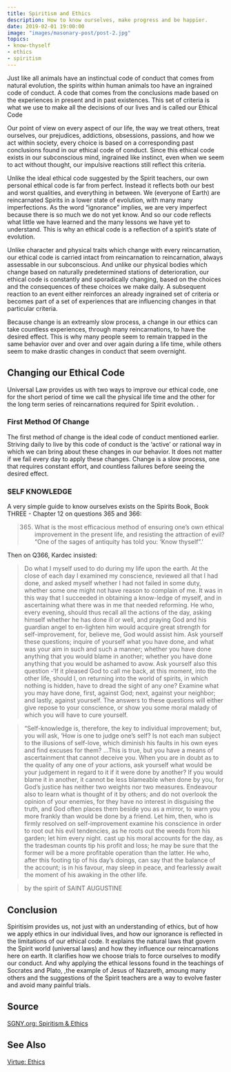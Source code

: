 ```yaml
---
title: Spiritism and Ethics
description: How to know ourselves, make progress and be happier.
date: 2019-02-01 19:00:00
image: "images/masonary-post/post-2.jpg"
topics: 
- know-thyself
- ethics
- spiritism
---
```


Just like all animals have an instinctual code of conduct that comes from natural evolution, the spirits within human animals too have an ingrained code of conduct. A code that comes from the conclusions made based on the experiences in present and in past existences. This set of criteria is what we use to make all the decisions of our lives and is called our Ethical Code

Our point of view on every aspect of our life, the way we treat others, treat ourselves, our prejudices, addictions, obsessions, passions, and how we act within society, every choice is based on a corresponding past conclusions found in our ethical code of conduct. Since this ethical code exists in our subconscious mind, ingrained like instinct, even when we seem to act without thought, our impulsive reactions still reflect this criteria.

Unlike the ideal ethical code suggested by the Spirit teachers, our own personal ethical code is far from perfect. Instead it reflects both our best and worst qualities, and everything in between. We (everyone of Earth) are reincarnated Spirits in a lower state of evolution, with many many imperfections. As the word “ignorance” implies, we are very imperfect because there is so much we do not yet know. And so our code reflects what little we have learned and the many lessons we have yet to understand. This is why an ethical code is a reflection of a spirit’s state of evolution.

Unlike character and physical traits which change with every reincarnation, our ethical code is carried intact from reincarnation to reincarnation, always assessable in our subconscious. And unlike our physical bodies which change based on naturally predetermined stations of deterioration, our ethical code is constantly and sporadically changing, based on the choices and the consequences of these choices we make daily. A subsequent reaction to an event either reinforces an already ingrained set of criteria or becomes part of a set of experiences that are influencing changes in that particular criteria.

Because change is an extreamly slow process, a change in our ethics can take countless experiences, through many reincarnations, to have the desired effect. This is why many people seem to remain trapped in the same behavior over and over and over again during a life time, while others seem to make drastic changes in conduct that seem overnight.

## Changing our Ethical Code
Universal Law provides us with two ways to improve our ethical code, one for the short period of time we call the physical life time and the other for the long term series of reincarnations required for Spirit evolution. .

### First Method Of Change
The first method of change is the ideal code of conduct mentioned earlier. Striving daily to live by this code of conduct is the ‘active’ or rational way in which we can bring about these changes in our behavior. It does not matter if we fail every day to apply these changes. Change is a slow process, one that requires constant effort, and countless failures before seeing the desired effect. 

### SELF KNOWLEDGE
A very simple guide to know ourselves exists on the Spirits Book, Book THREE - Chapter 12 on questions 365 and 366: 

> 365. What is the most efficacious method of ensuring one’s own ethical improvement in the present life, and resisting the attraction of evil? “One of the sages of antiquity has told you: ‘Know thyself”.’ 

Then on Q366, Kardec insisted: 

> Do what I myself used to do during my life upon the earth. At the close of each day I examined my conscience, reviewed all that I had done, and asked myself whether I had not failed in some duty, whether some one might not have reason to complain of me. It was in this way that I succeeded in obtaining a know-ledge of myself, and in ascertaining what there was in me that needed reforming. He who, every evening, should thus recall all the actions of the day, asking himself whether he has done ill or well, and praying God and his guardian angel to en-lighten him would acquire great strength for self-improvement, for, believe me, God would assist him. Ask yourself these questions; inquire of yourself what you have done, and what was your aim in such and such a manner; whether you have done anything that you would blame in another; whether you have done anything that you would be ashamed to avow. Ask yourself also this question -‘If it pleased God to call me back, at this moment, into the other life, should I, on returning into the world of spirits, in which nothing is hidden, have to dread the sight of any one? Examine what you may have done, first, against God; next, against your neighbor; and lastly, against yourself. The answers to these questions will either give repose to your conscience, or show you some moral malady of which you will have to cure yourself.

> “Self-knowledge is, therefore, the key to individual improvement; but, you will ask, ‘How is one to judge one’s self? Is not each man subject to the illusions of self-love, which diminish his faults in his own eyes and find excuses for them? …This is true, but you have a means of ascertainment that cannot deceive you. When you are in doubt as to the quality of any one of your actions, ask yourself what would be your judgement in regard to it if it were done by another? If you would blame it in another, it cannot be less blameable when done by you, for God’s justice has neither two weights nor two measures. Endeavour also to learn what is thought of it by others; and do not overlook the opinion of your enemies, for they have no interest in disguising the truth, and God often places them beside you as a mirror, to warn you more frankly than would be done by a friend. Let him, then, who is firmly resolved on self-improvement examine his conscience in order to root out his evil tendencies, as he roots out the weeds from his garden; let him every night. cast up his moral accounts for the day, as the tradesman counts tip his profit and loss; he may be sure that the former will be a more profitable operation than the latter. He who, after this footing tip of his day’s doings, can say that the balance of the account; is in his favour, may sleep in peace, and fearlessly await the moment of his awaking in the other life.

> by the spirit of SAINT AUGUSTINE 

## Conclusion

Spiritisim provides us, not just with an understanding of ethics, but of how we apply ethics in our individual lives, and how our ignorance is reflected in the limitations of our ethical code. It explains the natural laws that govern the Spirit world (universal laws) and how they influence our reincarnations here on earth. It clarifies how we choose trials to force ourselves to modify our conduct. And why applying the ethical lessons found in the teachings of Socrates and Plato, ,the example of Jesus of Nazareth, amoung many others and the suggestions of the Spirit teachers are a way to evolve faster and avoid many painful trials.

## Source
[SGNY.org: Spiritism & Ethics](http://www.sgny.org/spiritism-guide/spiritism-topics/spiritism-ethics/index.html)

## See Also
[Virtue: Ethics ](/virtues/ethics)
